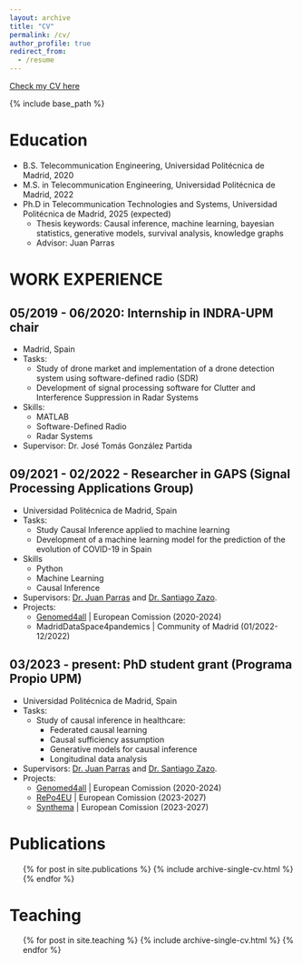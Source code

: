 ```yaml
---
layout: archive
title: "CV"
permalink: /cv/
author_profile: true
redirect_from:
  - /resume
---
```


[Check my CV here](http://aalmodovar.github.io/files/curriculum.pdf)

{% include base_path %}

Education
======
* B.S. Telecommunication Engineering, Universidad Politécnica de Madrid, 2020
* M.S. in Telecommunication Engineering, Universidad Politécnica de Madrid, 2022
* Ph.D in Telecommunication Technologies and Systems, Universidad Politécnica de Madrid, 2025 (expected)
  * Thesis keywords: Causal inference, machine learning, bayesian statistics, generative models, survival analysis, knowledge graphs
  * Advisor: Juan Parras

WORK EXPERIENCE
======
## 05/2019 - 06/2020: Internship in INDRA-UPM chair
* Madrid, Spain
* Tasks:
    * Study of drone market and implementation of a drone detection system using software-defined radio (SDR)
    * Development of signal processing software for Clutter and Interference Suppression in Radar Systems
* Skills:
  * MATLAB
  * Software-Defined Radio
  * Radar Systems
* Supervisor: Dr. José Tomás González Partida

## 09/2021 - 02/2022 - Researcher in GAPS (Signal Processing Applications Group)
* Universidad Politécnica de Madrid, Spain
* Tasks:
  * Study Causal Inference applied to machine learning 
  * Development of a machine learning model for the prediction of the evolution of COVID-19 in Spain
* Skills
  * Python
  * Machine Learning
  * Causal Inference
* Supervisors: [Dr. Juan Parras](https://jparras.github.io/) and [Dr. Santiago Zazo](https://scholar.google.com/citations?user=kNhqGMwAAAAJ&hl=en).
* Projects:
  * [Genomed4all](https://genomed4all.eu/) | European Comission (2020-2024) 
  * MadridDataSpace4pandemics | Community of Madrid (01/2022-12/2022)

## 03/2023 - present: PhD student grant (Programa Propio UPM)
* Universidad Politécnica de Madrid, Spain
* Tasks:
  * Study of causal inference in healthcare:
    * Federated causal learning
    * Causal sufficiency assumption
    * Generative models for causal inference
    * Longitudinal data analysis
* Supervisors: [Dr. Juan Parras](https://jparras.github.io/) and [Dr. Santiago Zazo](https://scholar.google.com/citations?user=kNhqGMwAAAAJ&hl=en).
* Projects:
  * [Genomed4all](https://genomed4all.eu/) | European Comission (2020-2024) 
  * [RePo4EU](https://repo4.eu/) | European Comission (2023-2027)
  * [Synthema](https://synthema.eu/) | European Comission (2023-2027)

Publications
======
  <ul>{% for post in site.publications %}
    {% include archive-single-cv.html %}
  {% endfor %}</ul>
  

  
Teaching
======
  <ul>{% for post in site.teaching %}
    {% include archive-single-cv.html %}
  {% endfor %}</ul>
  

